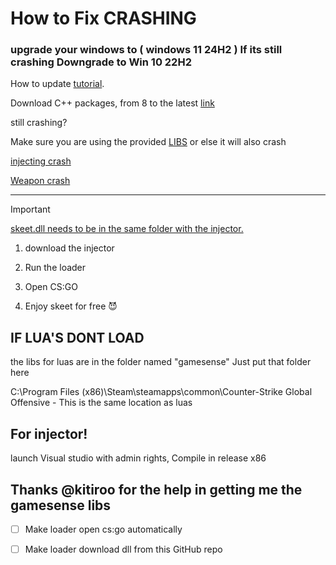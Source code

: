 # How to Fix CRASHING 
### upgrade your windows to ( windows 11 24H2 ) If its still crashing Downgrade to Win 10 22H2
How to update [tutorial](https://www.youtube.com/watch?v=i1_4ieEwhhY&ab_channel=Tips2Fix).

Download C++ packages, from 8 to the latest [link](https://learn.microsoft.com/en-us/cpp/windows/latest-supported-vc-redist?view=msvc-170)

still crashing?

Make sure you are using the provided [LIBS](https://github.com/Spencer-png/Gamesense/tree/main/gamesense) or else it will also crash 

[injecting crash](https://pastebin.com/SBbeXEdY)

[Weapon crash](https://pastebin.com/AdWETgxr)

__________________________________________________________________________________________

> [!IMPORTANT]
> <ins>skeet.dll needs to be in the same folder with the injector.</ins>

1. download the injector 

2. Run the loader

3. Open CS:GO

4. Enjoy skeet for free 😈


## IF LUA'S DONT LOAD 
the libs for luas are in the folder named "gamesense" Just put that folder here

   C:\Program Files (x86)\Steam\steamapps\common\Counter-Strike Global Offensive - This is the same location as luas

## For injector!

launch Visual studio with admin rights, Compile in release x86

## Thanks @kitiroo for the help in getting me the gamesense libs 

- [ ] Make loader open cs:go automatically
- [ ] Make loader download dll from this GitHub repo

